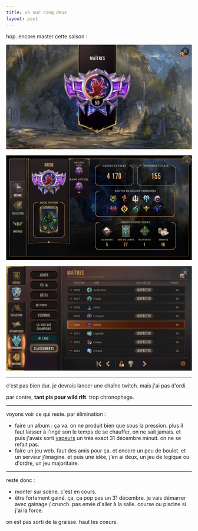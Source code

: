 ```yaml
---
title: un sur cinq deux
layout: post
---
```


hop. encore master cette saison :

![uncinq11](/img/uncinq11.png)

![uncinq12](/img/uncinq12.png)

![uncinq13](/img/uncinq13.png)

---

c'est pas bien dur.
je devrais lancer une chaîne twitch.
mais j'ai pas d'ordi.

par contre, **tant pis pour wild rift**.
trop chronophage.

---

voyons voir ce qui reste. par élimination :

- faire un album : ça va. on ne produit bien que sous la pression. plus il faut laisser à l'ingé son le temps de se chauffer, on ne sait jamais. et puis j'avais sorti [vapeurs](https://mariemalheur.bandcamp.com/album/vapeurs) un très exact 31 décembre minuit. on ne se refait pas.
- faire un jeu web. faut des amis pour ça. et encore un peu de boulot. et un serveur j'imagine. et puis une idée, j'en ai deux, un jeu de logique ou d'ordre, un jeu majoritaire.

---

reste donc :

- monter sur scène. c'est en cours. 
- être fortement gainé. ça, ça pop pas un 31 décembre. je vais démarrer avec gainage / crunch. pas envie d'aller à la salle. course ou piscine si j'ai la force.

on est pas sorti de la graisse. haut les coeurs.
